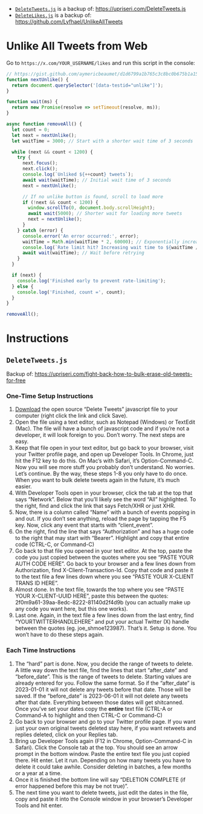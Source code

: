 * [`DeleteTweets.js`](DeleteTweets.js) is a backup of: https://upriseri.com/DeleteTweets.js
* [`DeleteLikes.js`](DeleteLikes.js) is a backup of: https://github.com/Lyfhael/UnlikeAllTweets

# Unlike All Tweets from Web
Go to `https://x.com/YOUR_USERNAME/likes` and run this script in the console:

```js
// https://gist.github.com/aymericbeaumet/d1d6799a1b765c3c8bc0b675b1a1547d?permalink_comment_id=5255723#gistcomment-5255723
function nextUnlike() {
  return document.querySelector('[data-testid="unlike"]');
}

function wait(ms) {
  return new Promise(resolve => setTimeout(resolve, ms));
}

async function removeAll() {
  let count = 0;
  let next = nextUnlike();
  let waitTime = 3000; // Start with a shorter wait time of 3 seconds

  while (next && count < 1200) {
    try {
      next.focus();
      next.click();
      console.log(`Unliked ${++count} tweets`);
      await wait(waitTime); // Initial wait time of 3 seconds
      next = nextUnlike();

      // If no unlike button is found, scroll to load more
      if (!next && count < 1200) {
        window.scrollTo(0, document.body.scrollHeight); 
        await wait(5000); // Shorter wait for loading more tweets
        next = nextUnlike();
      }
    } catch (error) {
      console.error('An error occurred:', error);
      waitTime = Math.min(waitTime * 2, 60000); // Exponentially increase wait time if an error occurs
      console.log(`Rate limit hit? Increasing wait time to ${waitTime / 1000} seconds.`);
      await wait(waitTime); // Wait before retrying
    }
  }

  if (next) {
    console.log('Finished early to prevent rate-limiting');
  } else {
    console.log('Finished, count =', count);
  }
}

removeAll();
```

# Instructions

## `DeleteTweets.js`

Backup of: https://upriseri.com/fight-back-how-to-bulk-erase-old-tweets-for-free

### One-Time Setup Instructions

1. [Download](../../raw/refs/heads/main/DeleteTweets.js) the open source “Delete Tweets” javascript file to your computer (right click the link and click Save).
2. Open the file using a text editor, such as Notepad (Windows) or TextEdit (Mac). The file will have a bunch of javascript code and if you’re not a developer, it will look foreign to you. Don’t worry. The next steps are easy.
3. Keep that file open in your text editor, but go back to your browser, visit your Twitter profile page, and open up Developer Tools. In Chrome, just hit the F12 key to do this. On Mac’s with Safari, it’s Option-Command-C. Now you will see more stuff you probably don’t understand. No worries. Let’s continue. By the way, these steps 1-8 you only have to do once. When you want to bulk delete tweets again in the future, it’s much easier.
4. With Developer Tools open in your browser, click the tab at the top that says “Network”. Below that you’ll likely see the word “All” highlighted. To the right, find and click the link that says Fetch/XHR or just XHR.
5. Now, there is a column called “Name” with a bunch of events popping in and out. If you don’t see anything, reload the page by tapping the F5 key. Now, click any event that starts with “client_event”.
6. On the right, find the line that says “Authorization” and has a huge code to the right that may start with “Bearer”. Highlight and copy that entire code (CTRL-C, or Command-C)
7. Go back to that file you opened in your text editor. At the top, paste the code you just copied between the quotes where you see “PASTE YOUR AUTH CODE HERE”. Go back to your browser and a few lines down from Authorization, find X-Client-Transaction-Id. Copy that code and paste it to the text file a few lines down where you see “PASTE YOUR X-CLIENT TRANS ID HERE”.
8. Almost done. In the text file, towards the top where you see “PASTE YOUR X-CLIENT-UUID HERE”, paste this between the quotes: 2f0m9a61-39aa-8edc-8222-81140d2f4d9b (you can actually make up any code you want here, but this one works).
9. Last one. Again, in the text file a few lines down from the last entry, find “YOURTWITTERHANDLEHERE” and put your actual Twitter (X) handle between the quotes (eg. joe_shmoe123987). That’s it. Setup is done. You won’t have to do these steps again.

### Each Time Instructions

1. The “hard” part is done. Now, you decide the range of tweets to delete. A little way down the text file, find the lines that start “after_date” and “before_date”. This is the range of tweets to delete. Starting values are already entered for you. Follow the same format. So if the “after_date” is 2023-01-01 it will not delete any tweets before that date. Those will be saved. If the “before_date” is 2023-06-01 it will not delete any tweets after that date. Everything between those dates will get shitcanned. Once you’ve set your dates copy the **entire** text file (CTRL-A or Command-A to highlight and then CTRL-C or Command-C)
2. Go back to your browser and go to your Twitter profile page. If you want just your own original tweets deleted stay here, if you want retweets and replies deleted, click on your Replies tab.
3. Bring up Developer Tools again (F12 in Chrome, Option-Command-C in Safari). Click the Console tab at the top. You should see an arrow prompt in the bottom window. Paste the entire text file you just copied there. Hit enter. Let it run. Depending on how many tweets you have to delete it could take awhile. Consider deleting in batches, a few months or a year at a time.
4. Once it is finished the bottom line will say “DELETION COMPLETE (if error happened before this may be not true)”.
5. The next time you want to delete tweets, just edit the dates in the file, copy and paste it into the Console window in your browser’s Developer Tools and hit enter.
